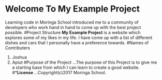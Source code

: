# **Welcome To My Example Project**
Learning code in Moringa School introduced me to a community of developers who work hand in hand to come up with the best project possible.
#Project Structure
**My Example Project** is a website which explores some of my likes in my life. I have come up with a list of different dishes and cars that I personally have a preference towards.
#Names of Contributers
1. Joshua
2. Apiut
#Purpose of the Project
...The purpose of this Project is to give me a starting base from which I can learn to create a good website.
#***License**
 ...Copyright(c)2017 Moringa School.
